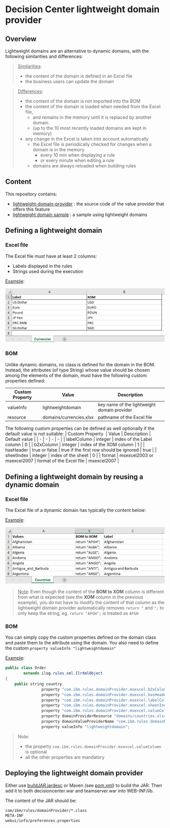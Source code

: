 # Decision Center lightweight domain provider
 
 ## Overview
 Lightweight domains are an alternative to dynamic domains, with the following similarities and differences:
 
 > <u>Similarities</u>:
 > - the content of the domain is defined in an Excel file
 > - the business users can update the domain

> <u>Differences</u>:
> - the content of the domain is not imported into the BOM
> - the content of the domain is loaded when needed from the Excel file,
>   - and remains in the memory until it is replaced by another domain.
>   - (up to the 10 most recently loaded domains are kept in memory)
> - any change in the Excel is taken into account automatically
>   - the Excel file is periodically checked for changes when a domain is in the memory
>       - every 10 min when displaying a rule
>       - or every minute when editing a rule
>   - domains are always reloaded when building rules

## Content
This repository contains:
- [lightweight-domain-provider](lightweight-domain-provider) : the source code of the value provider that offers this feature
- [lightweight domain sample](lightweight%20domain%20sample) : a sample using lightweight domains

## Defining a lightweight domain

### Excel file
The Excel file must have at least 2 columns:
- Labels displayed in the rules
- Strings used during the execution  

<u>Example</u>:

![currencies.xlsx](resources/currencies.png)

### BOM
Unlike dynamic domains, no class is defined for the domain in the BOM.
Instead, the attributes (of type String) whose value should be chosen among the elements of the domain, must have the following custom properties defined:

| Custom Property  | Value | Description |
| - | - | - |
| valueInfo | lightweightdomain  | key name of the lightweight domain provider |
| resource | domains/currencies.xlsx | pathname of the Excel file |

The following custom properties can be defined as well optionally if the default value is not suitable:
| Custom Property  | Value | Description | Default value |
| - | - | - | - |
| labelColumn | integer  | index of the Label column | 0 |
| b2xColumn | integer | index of the XOM column | 1  | 
| hasHeader | true or false | true if the first row should be ignored | true  | 
| sheetIndex | integer | index of the sheet | 0  | 
| format | msexcel2003 or msexcel2007 | format of the Excel file | msexcel2007  | 


## Defining a lightweight domain by reusing a dynamic domain

### Excel file
The Excel file of a dynamic domain has typically the content below:

<u>Example</u>:

![countries.xlsx](resources/countries.png)

> <u>Note</u>: 
> Even though the content of the **BOM to XOM** column is different from what is expected (see the **XOM** column in the previous example), you do not have to modify the content of that column as the lightweight domain provider automatically removes `return "` and `";` to only keep the string, eg. `return "AFGH";` is treated as `AFGH`

### BOM
You can simply copy the custom properties defined on the domain class and paste them to the attribute using the domain.
You also need to define the custom `property valueInfo "lightweightdomain"`

<u>Example</u>:
```java
public class Order
        extends ilog.rules.xml.IlrXmlObject
{
    public string country
                property "com.ibm.rules.domainProvider.msexcel.b2xColumn" "1"
                property "com.ibm.rules.domainProvider.msexcel.hasHeader" "true"
                property "com.ibm.rules.domainProvider.msexcel.labelColumn.en" "2"
                property "com.ibm.rules.domainProvider.msexcel.sheetIndex" "0"
                property "com.ibm.rules.domainProvider.msexcel.valueColumn" "0"
                property domainProviderResource "domains/countries.xlsx"
                property domainValueProviderName "com.ibm.rules.domainProvider.msexcel2007"
                property valueInfo "lightweightdomain";
```
> Note:
>   - the property `com.ibm.rules.domainProvider.msexcel.valueColumn` is optional
>   - all the other properties are mandatory

## Deploying the lightweight domain provider
Either use [buildJAR.jardesc](lightweight-domain-provider/buildJAR.jardesc) or Maven (see [pom.xml](lightweight-domain-provider/pom.xml)) to build the JAR.
Then add it to both decisioncenter.war and teamserver.war into WEB-INF/lib.

The content of the JAR should be:
```
com/ibm/rules/domainProvider/*.class
META-INF
webui/info/preferences.properties
```
